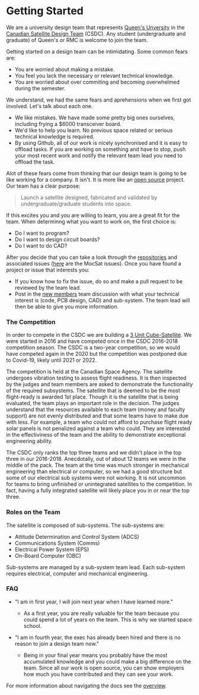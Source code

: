 # Getting Started
We are a university design team that represents [Queen's Unversity](https://www.queensu.ca/)
in the [Canadian Satellite Design Team](https://www.csdcms.ca/) (CSDC). Any
student (undergraduate and graduate) of Queen's or RMC is welcome to join the
team.

Getting started on a design team can be intimidating. Some common fears are:
  * You are worried about making a mistake.
  * You feel you lack the necessary or relevant technical knowledge.
  * You are worried about over commiting and becoming overwhelmed during the
     semester.

We understand, we had the same fears and aprehensions when we first got involved.
Let's talk about each one.
  * We like mistakes. We have made some pretty big ones ourselves, including
    frying a $6000 transceiver board.
  * We'd like to help you learn. No previous space related or serious technical
    knowledge is required.
  * By using Github, all of our work is nicely synchronised and it is easy to
    offload tasks. If you are working on something and have to stop, push your
    most recent work and notify the relevant team lead you need to offload the
    task.

Alot of these fears come from thinking that our design team is going to be like
working for a company. It isn't. It is more like an
[open source](https://en.wikipedia.org/wiki/Open_source) project. Our team has
a clear purpose:
  > Launch a satellite designed, fabricated and validated by undergraduate/graduate students into space.

If this excites you and you are willing to learn, you are a great fit for the
team.  When determinng what you want to work on, the first choice is:
- Do I want to program?
- Do I want to design circuit boards?
- Do I want to do CAD?

After you decide that you can take a look through the [repositories](https://github.com/queens-satellite-team)
and associated issues ([here](https://github.com/queens-satellite-team/moc-sat/issues) are the MocSat issues).
Once you have found a project or issue that interests you:
  - If you know how to fix the issue, do so and make a pull request to be
    reviewed by the team lead.
  - Post in the [new members](https://github.com/orgs/queens-satellite-team/teams/new-members)
    team discussion with what your technical interest is (code, PCB design, CAD)
    and sub-system. The team lead will then be able to give you more information.

### The Competition
In order to compete in the CSDC we are building a [3 Unit Cube-Satellite](https://www.asc-csa.gc.ca/eng/satellites/cubesat/what-is-a-cubesat.asp).
We were started in 2016 and have competed once in the CSDC 2016-2018 competition
season. The CSDC is a two-year competition, so we would have competed again in
the 2020 but the competition was postponed due to Covid-19, likely until 2021 or
2022.

The competition is held at the Canadian Space Agency. The satellite undergoes
vibration testing to assess flight readiness. It is then inspected by the judges
and team members are asked to demonstrate the functionality of the required
subsystems. The satellite that is deemed to be the most flight-ready is awarded
1st place. Though it is the satellite that is being evaluated, the team plays an
important role in the decision. The judges understand that the resources available
to each team (money and faculty support) are not evenly distributed and that
some teams have to make due with less. For example, a team who could not afford
to purchase flight ready solar panels is not penalized against a team who could.
They are interested in the effectiviness of the team and the ability to
demonstrate exceptional engineering ability.

The CSDC only ranks the top three teams and we didn't place in the top three
in our 2016-2018. Anecdotally, out of about 12 teams we were in the middle of the
pack. The team at the time was much stronger in mechanical engineering than
electrical or computer, so we had a good structure but some of our electrical
sub systems were not working. It is not uncommon for teams to bring unfinished
or unintegrated satellites to the competition. In fact, having a fully integrated
satellite will likely place you in or near the top three.

### Roles on the Team
The satellite is composed of sub-systems. The sub-systems are:
  - Attitude Determination and Control System (ADCS)
  - Communications System (Comms)
  - Electrical Power System (EPS)
  - On-Board Computer (OBC)

Sub-systems are managed by a sub-system team lead. Each sub-system requires
electrical, computer and mechanical engineering.

### FAQ
  * "I am in first year, I will join next year when I have learned more."
    - As a first year, you are really valuable for the team because you could
      spend a lot of years on the team. This is why we started space school.

  * "I am in fourth year, the exec has already been hired and there is no reason
    to join a design team now."
    - Being in your final year means you probably have the most accumulated
      knowledge and you could make a big difference on the team. Since all our
      work is open source, you can show employers how much you have contributed
      and they can see your work.

For more information about navigating the docs see the [overview]().

